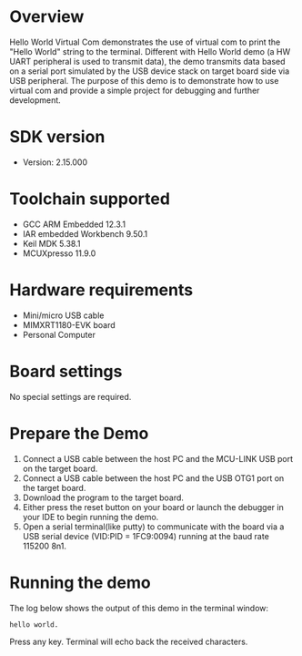 Overview
========
Hello World Virtual Com demonstrates the use of virtual com to print the "Hello World" string to the terminal.
Different with Hello World demo (a HW UART peripheral is used to transmit data), the demo transmits data based on
a serial port simulated by the USB device stack on target board side via USB peripheral.
The purpose of this demo is to demonstrate how to use virtual com and provide a simple project for debugging and further development. 

SDK version
===========
- Version: 2.15.000

Toolchain supported
===================
- GCC ARM Embedded  12.3.1
- IAR embedded Workbench  9.50.1
- Keil MDK  5.38.1
- MCUXpresso  11.9.0

Hardware requirements
=====================
- Mini/micro USB cable
- MIMXRT1180-EVK board
- Personal Computer

Board settings
==============
No special settings are required.

Prepare the Demo
================
1.  Connect a USB cable between the host PC and the MCU-LINK USB port on the target board. 
2.  Connect a USB cable between the host PC and the USB OTG1 port on the target board.
3.  Download the program to the target board.
4.  Either press the reset button on your board or launch the debugger in your IDE to begin running the demo.
5.  Open a serial terminal(like putty) to communicate with the board via a USB serial device (VID:PID = 1FC9:0094)
    running at the baud rate 115200 8n1.

Running the demo
================
The log below shows the output of this demo in the terminal window:
~~~~~~~~~~~~~~~~~~~~~~~~~~~~~~~~~~~
hello world.
~~~~~~~~~~~~~~~~~~~~~~~~~~~~~~~~~~~
Press any key. Terminal will echo back the received characters.
